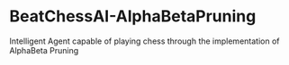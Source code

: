 # BeatChessAI-AlphaBetaPruning
Intelligent Agent capable of playing chess through the implementation of AlphaBeta Pruning
